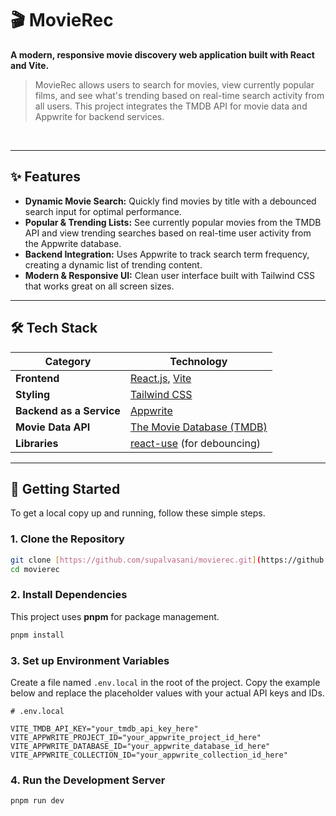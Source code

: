 <div>

# 🎬 MovieRec

**A modern, responsive movie discovery web application built with React and Vite.**
<br />

</div>

> MovieRec allows users to search for movies, view currently popular films, and see what's trending based on real-time search activity from all users. This project integrates the TMDB API for movie data and Appwrite for backend services.

<br />

---

## ✨ Features

* **Dynamic Movie Search:** Quickly find movies by title with a debounced search input for optimal performance.
* **Popular & Trending Lists:** See currently popular movies from the TMDB API and view trending searches based on real-time user activity from the Appwrite database.
* **Backend Integration:** Uses Appwrite to track search term frequency, creating a dynamic list of trending content.
* **Modern & Responsive UI:** Clean user interface built with Tailwind CSS that works great on all screen sizes.

---

## 🛠️ Tech Stack

| Category                 | Technology                                                                       |
| ------------------------ | -------------------------------------------------------------------------------- |
| **Frontend** | [React.js](https://reactjs.org/), [Vite](https://vitejs.dev/)                     |
| **Styling** | [Tailwind CSS](https://tailwindcss.com/)                                         |
| **Backend as a Service** | [Appwrite](https://appwrite.io/)                                                 |
| **Movie Data API** | [The Movie Database (TMDB)](https://www.themoviedb.org/documentation/api)        |
| **Libraries** | [react-use](https://github.com/streamich/react-use) (for debouncing)             |

---

## 🚀 Getting Started

To get a local copy up and running, follow these simple steps.

### 1. Clone the Repository

```sh
git clone [https://github.com/supalvasani/movierec.git](https://github.com/supalvasani/movierec.git)
cd movierec

```
### 2. Install Dependencies

This project uses **pnpm** for package management.

```sh
pnpm install

```
### 3. Set up Environment Variables

Create a file named `.env.local` in the root of the project. Copy the example below and replace the placeholder values with your actual API keys and IDs.

```env
# .env.local

VITE_TMDB_API_KEY="your_tmdb_api_key_here"
VITE_APPWRITE_PROJECT_ID="your_appwrite_project_id_here"
VITE_APPWRITE_DATABASE_ID="your_appwrite_database_id_here"
VITE_APPWRITE_COLLECTION_ID="your_appwrite_collection_id_here"

```
### 4. Run the Development Server

```sh
pnpm run dev
